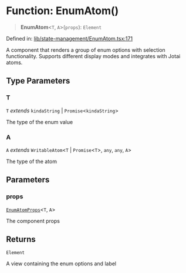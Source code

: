 # Function: EnumAtom()

> **EnumAtom**\<`T`, `A`\>(`props`): `Element`

Defined in: [lib/state-management/EnumAtom.tsx:171](https://github.com/aldesgroup/goaldn/blob/b43e92ae42dcd6febc9c2c8f0742ef8c669d44f6/lib/state-management/EnumAtom.tsx#L171)

A component that renders a group of enum options with selection functionality.
Supports different display modes and integrates with Jotai atoms.

## Type Parameters

### T

`T` *extends* `kindaString` \| `Promise`\<`kindaString`\>

The type of the enum value

### A

`A` *extends* `WritableAtom`\<`T` \| `Promise`\<`T`\>, `any`, `any`, `A`\>

The type of the atom

## Parameters

### props

[`EnumAtomProps`](../type-aliases/EnumAtomProps.md)\<`T`, `A`\>

The component props

## Returns

`Element`

A view containing the enum options and label

